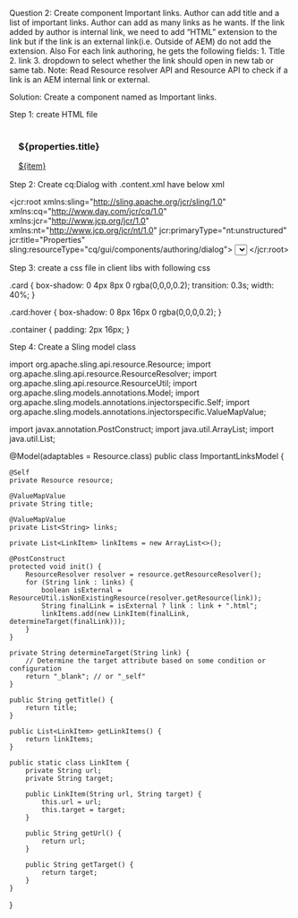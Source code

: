 Question 2: Create component Important links. Author can add title and a list of important links. Author can add as many links as he wants. If the link added by author is internal link, we need to add “HTML” extension to the link but if the link is an external link(i.e. Outside of AEM) do not add the extension. Also For each link authoring, he gets the following fields: 1. Title 2. link 3. dropdown to select whether the link should open in new tab or same tab. Note: Read Resource resolver API and Resource API to check if a link is an AEM internal link or external.

Solution: Create a component named as Important links.

Step 1: create HTML file

<sly data-sly-use.clientlib="core/wcm/components/commons/v1/templates/clientlib.html">
    <sly data-sly-call="${clientlib.css @ categories='ttnBootcamp.importantlinks'}"/>
</sly>
<div class="card" style="transition: 0.3s;width: 40%;" onMouseOut="this.style.box-shadow: 0 4px 8px 0 rgba(0,0,0,0.2);" onMouseOver="this.style.box-shadow: 0 8px 16px 0 rgba(0,0,0,0.2);">
    <div class="container" style="padding: 2px 16px;">
        <h3 class="mb-0">
            <p class="text-dark">${properties.title}</p>
        </h3>
        <div data-sly-list="${properties.link}">
            <a href="http://${item}">${item}</a>
            <br/>
        </div>
    </div>
</div>


Step 2: Create cq:Dialog with .content.xml have below xml

<?xml version="1.0" encoding="UTF-8"?>
<jcr:root xmlns:sling="http://sling.apache.org/jcr/sling/1.0" xmlns:cq="http://www.day.com/jcr/cq/1.0"
    xmlns:jcr="http://www.jcp.org/jcr/1.0" xmlns:nt="http://www.jcp.org/jcr/nt/1.0"
    jcr:primaryType="nt:unstructured"
    jcr:title="Properties"
    sling:resourceType="cq/gui/components/authoring/dialog">
  <content
       jcr:primaryType="nt:unstructured"
       sling:resourceType="granite/ui/components/coral/foundation/fixedcolumns">
     <items jcr:primaryType="nt:unstructured">
    <column
            jcr:primaryType="nt:unstructured"
            sling:resourceType="granite/ui/components/coral/foundation/container">
        <items jcr:primaryType="nt:unstructured">
            <text
                    jcr:primaryType="nt:unstructured"
                    sling:resourceType="granite/ui/components/coral/foundation/form/textfield"
                    fieldLabel="Title"
                    name="./title"/>
            <keywords jcr:primaryType="nt:unstructured"
                    sling:resourceType="granite/ui/components/foundation/form/multifield"
                    fieldLabel="Links"
                    metaType="link"
                    name="./link"
                    renderReadOnly="true">
                <field
                    jcr:primaryType="nt:unstructured"
                    sling:resourceType="granite/ui/components/foundation/form/textfield"
                    name="./link"/>
            </keywords>
            <select
                jcr:primaryType="nt:unstructured"
                sling:resourceType="granite/ui/components/coral/foundation/form/select"
                fieldLabel="Link should be open as"
                name="./openstate">
                    <items jcr:primaryType="nt:unstructured">
                        <option1
                            jcr:primaryType="nt:unstructured"
                            text="New tab"
                            value="New tab"/>
                        <option2
                            jcr:primaryType="nt:unstructured"
                            text="Same tab"
                            value="Same tab"/>
                        </items>
                    </select>
                </items>
            </column>
        </items>
    </content>
</jcr:root>


Step 3: create a css file in client libs with following css

.card {
box-shadow: 0 4px 8px 0 rgba(0,0,0,0.2);
transition: 0.3s;
width: 40%;
}

.card:hover {
box-shadow: 0 8px 16px 0 rgba(0,0,0,0.2);
}

.container {
padding: 2px 16px;
}


Step 4: Create a Sling model class

import org.apache.sling.api.resource.Resource;
import org.apache.sling.api.resource.ResourceResolver;
import org.apache.sling.api.resource.ResourceUtil;
import org.apache.sling.models.annotations.Model;
import org.apache.sling.models.annotations.injectorspecific.Self;
import org.apache.sling.models.annotations.injectorspecific.ValueMapValue;

import javax.annotation.PostConstruct;
import java.util.ArrayList;
import java.util.List;

@Model(adaptables = Resource.class)
public class ImportantLinksModel {

    @Self
    private Resource resource;

    @ValueMapValue
    private String title;

    @ValueMapValue
    private List<String> links;

    private List<LinkItem> linkItems = new ArrayList<>();

    @PostConstruct
    protected void init() {
        ResourceResolver resolver = resource.getResourceResolver();
        for (String link : links) {
            boolean isExternal = ResourceUtil.isNonExistingResource(resolver.getResource(link));
            String finalLink = isExternal ? link : link + ".html";
            linkItems.add(new LinkItem(finalLink, determineTarget(finalLink)));
        }
    }

    private String determineTarget(String link) {
        // Determine the target attribute based on some condition or configuration
        return "_blank"; // or "_self"
    }

    public String getTitle() {
        return title;
    }

    public List<LinkItem> getLinkItems() {
        return linkItems;
    }

    public static class LinkItem {
        private String url;
        private String target;

        public LinkItem(String url, String target) {
            this.url = url;
            this.target = target;
        }

        public String getUrl() {
            return url;
        }

        public String getTarget() {
            return target;
        }
    }
}




